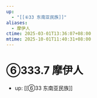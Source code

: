 ```yaml
---
up:
  - "[[⑥33 东南亚民族]]"
aliases:
  - 摩伊人
ctime: 2025-03-01T13:36:07+08:00
mtime: 2025-10-01T11:40:31+08:00
---
```


# ⑥333.7 摩伊人

- up: [[⑥33 东南亚民族]]

